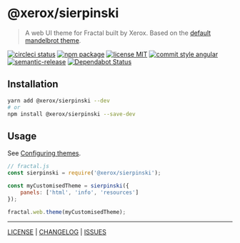 # @xerox/sierpinski

> A web UI theme for Fractal built by Xerox. Based on the [default mandelbrot theme](https://github.com/frctl/mandelbrot).

[![circleci status][circleci-badge]][circleci-link]
[![npm package][npm-badge]][npm-link]
[![license MIT][license-badge]][license]
[![commit style angular][commit-style-badge]][commit-style-link]
[![semantic-release][semantic-release-badge]][semantic-release-link]
[![Dependabot Status][dependabot-badge]][dependabot-link]

## Installation
```bash
yarn add @xerox/sierpinski --dev
# or
npm install @xerox/sierpinski --save-dev
```

## Usage
See [Configuring themes](https://fractal.build/guide/customisation/web-themes.html#configuring-themes).
```javascript
// fractal.js
const sierpinski = require('@xerox/sierpinski');

const myCustomisedTheme = sierpinski({
    panels: ['html', 'info', 'resources']
});

fractal.web.theme(myCustomisedTheme);
```

---

[LICENSE][license] | [CHANGELOG][changelog] | [ISSUES][issues]

[license]: ./LICENSE
[changelog]: ./CHANGELOG.md
[issues]: https://github.com/xeroxinteractive/sierpinski/issues

[circleci-badge]: https://flat.badgen.net/circleci/github/xeroxinteractive/sierpinski/master
[circleci-link]: https://circleci.com/gh/xeroxinteractive/sierpinski/tree/master

[npm-badge]: https://flat.badgen.net/npm/v/@xerox/sierpinski?color=cyan
[npm-link]: https://www.npmjs.com/package/@xerox/sierpinski

[license-badge]: https://flat.badgen.net/npm/license/@xerox/sierpinski

[commit-style-badge]: https://flat.badgen.net/badge/commit%20style/angular/purple
[commit-style-link]: https://github.com/angular/angular.js/blob/master/DEVELOPERS.md#-git-commit-guidelines

[semantic-release-badge]: https://flat.badgen.net/badge/%20%20%F0%9F%93%A6%F0%9F%9A%80/semantic%20release/e10079
[semantic-release-link]: https://github.com/semantic-release/semantic-release

[dependabot-badge]: https://flat.badgen.net/dependabot/xeroxinteractive/sierpinski?icon=dependabot
[dependabot-link]: https://dependabot.com
